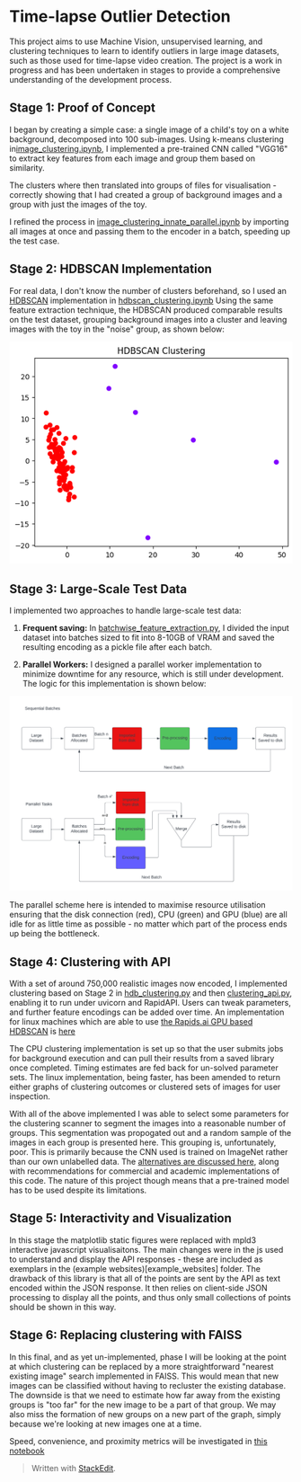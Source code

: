 
# Time-lapse Outlier Detection

This project aims to use Machine Vision, unsupervised learning, and clustering techniques to learn to identify outliers in large image datasets, such as those used for time-lapse video creation. The project is a work in progress and has been undertaken in stages to provide a comprehensive understanding of the development process.


## Stage 1: Proof of Concept

  
I began by creating a simple case: a single image of a child's toy on a white background, decomposed into 100 sub-images. Using k-means clustering in[image_clustering.ipynb](image_clustering.ipynb), I implemented a pre-trained CNN called "VGG16" to extract key features from each image and group them based on similarity.

The clusters where then translated into groups of files for visualisation - correctly showing that I had created a group of background images and a group with just the images of the toy.

  

I refined the process in [image_clustering_innate_parallel.ipynb](https://chat.openai.com/c/image_clustering_innate_parallel.ipynb) by importing all images at once and passing them to the encoder in a batch, speeding up the test case.

  

## Stage 2: HDBSCAN Implementation

For real data, I don't know the number of clusters beforehand, so I used an [HDBSCAN](https://hdbscan.readthedocs.io/en/latest/basic_hdbscan.html) implementation in [hdbscan_clustering.ipynb](hdbscan_clustering.ipynb) Using the same feature extraction technique, the HDBSCAN produced comparable results on the test dataset, grouping background images into a cluster and leaving images with the toy in the "noise" group, as shown below:

![clustered plot of encoded image segments](test_hdbscan.png)

  


## Stage 3: Large-Scale Test Data

I implemented two approaches to handle large-scale test data:

1.  **Frequent saving:** In [batchwise_feature_extraction.py](batchwise_feature_extraction.py), I divided the input dataset into batches sized to fit into 8-10GB of VRAM and saved the resulting encoding as a pickle file after each batch.
    
2.  **Parallel Workers:** I designed a parallel worker implementation to minimize downtime for any resource, which is still under development. The logic for this implementation is shown below:

![Process flow diagram for the parallel scheme](Parallel_Flow.png)

The parallel scheme here is intended to maximise resource utilisation ensuring that the disk connection (red), CPU (green) and GPU (blue) are all idle for as little time as possible - no matter which part of the process ends up being the bottleneck. 

## Stage 4: Clustering with API

With a set of around 750,000 realistic images now encoded, I implemented clustering based on Stage 2 in [hdb_clustering.py](hdb_clustering.py) and then [clustering_api.py](clustering_api.py), enabling it to run under uvicorn and RapidAPI. Users can tweak parameters, and further feature encodings can be added over time. An implementation for linux machines which are able to use [the Rapids.ai GPU based HDBSCAN](https://developer.nvidia.com/blog/faster-hdbscan-soft-clustering-with-rapids-cuml/) is [here](clustering_api_linux.py)
  

The CPU clustering implementation is set up so that the user submits jobs for background execution and can pull their results from a saved library once completed. Timing estimates are fed back for un-solved parameter sets. The linux implementation, being faster, has been amended to return either graphs of clustering outcomes or clustered sets of images for user inspection. 

With all of the above implemented I was able to select some parameters for the clustering scanner to segment the images into a reasonable number of groups. This segmentation was propogated out and a random sample of the images in each group is presented here. This grouping is, unfortunately, poor. This is primarily because the CNN used is trained on ImageNet rather than our own unlabelled data. The [alternatives are discussed here](models%26weights.md), along with recommendations for commercial and academic implementations of this code. The nature of this project though means that a pre-trained model has to be used despite its limitations.

## Stage 5: Interactivity and Visualization

In this stage the matplotlib static figures were replaced with mpld3 interactive javascript visualisaitons. The main changes were in the js used to understand and display the API responses - these are included as exemplars in the  (example websites)[example_websites] folder. The drawback of this library is that all of the points are sent by the API as text encoded within the JSON response. It then relies on client-side JSON processing to display all the points, and thus only small collections of points should be shown in this way.

## Stage 6: Replacing clustering with FAISS

In this final, and as yet un-implemented, phase I will be looking at the point at which clustering can be replaced by a more straightforward "nearest existing image" search implemented in FAISS. This would mean that new images can be classified without having to recluster the existing database. The downside is that we need to estimate how far away from the existing groups is "too far" for the new image to be a part of that group. We may also miss the formation of new groups on a new part of the graph, simply because we're looking at new images one at a time.

Speed, convenience, and proximity metrics will be investigated in [this notebook](FAISS.ipynb)

  
  

> Written with [StackEdit](https://stackedit.io/).
